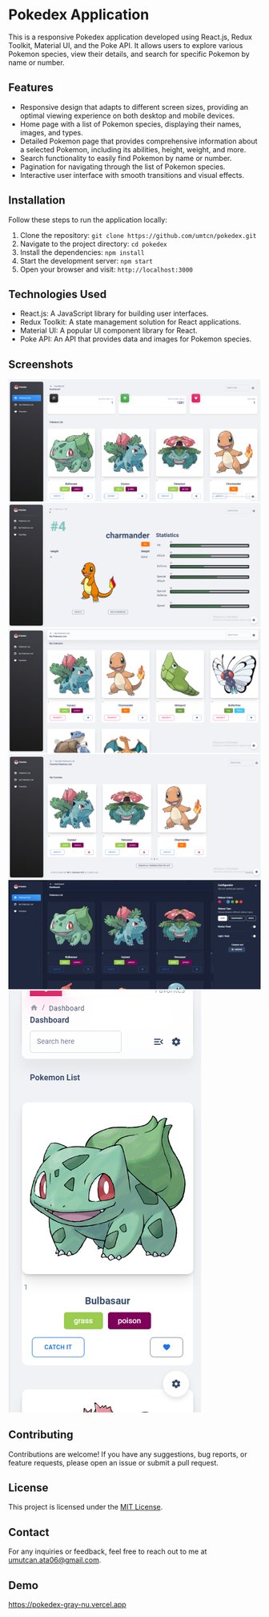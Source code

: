 # Pokedex Application

This is a responsive Pokedex application developed using React.js, Redux Toolkit, Material UI, and the Poke API. It allows users to explore various Pokemon species, view their details, and search for specific Pokemon by name or number.

## Features

- Responsive design that adapts to different screen sizes, providing an optimal viewing experience on both desktop and mobile devices.
- Home page with a list of Pokemon species, displaying their names, images, and types.
- Detailed Pokemon page that provides comprehensive information about a selected Pokemon, including its abilities, height, weight, and more.
- Search functionality to easily find Pokemon by name or number.
- Pagination for navigating through the list of Pokemon species.
- Interactive user interface with smooth transitions and visual effects.

## Installation

Follow these steps to run the application locally:

1. Clone the repository: `git clone https://github.com/umtcn/pokedex.git`
2. Navigate to the project directory: `cd pokedex`
3. Install the dependencies: `npm install`
4. Start the development server: `npm start`
5. Open your browser and visit: `http://localhost:3000`

## Technologies Used

- React.js: A JavaScript library for building user interfaces.
- Redux Toolkit: A state management solution for React applications.
- Material UI: A popular UI component library for React.
- Poke API: An API that provides data and images for Pokemon species.

## Screenshots

![Home Page](/public/dashboard.png)
![Pokemon Details](/public/detail.png)
![My Collection](/public/myCollection.png)
![Favorites](/public/favorites.png)
![Dark Mode](/public/darkMode.png)
![Mobile](/public/mobile.png)

## Contributing

Contributions are welcome! If you have any suggestions, bug reports, or feature requests, please open an issue or submit a pull request.

## License

This project is licensed under the [MIT License](LICENSE).

## Contact

For any inquiries or feedback, feel free to reach out to me at [umutcan.ata06@gmail.com](mailto:umutcan.ata06@gmail.com).

## Demo

https://pokedex-gray-nu.vercel.app